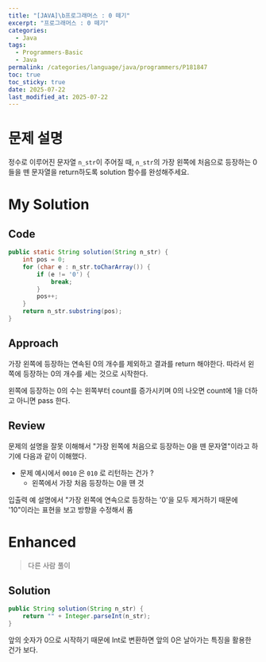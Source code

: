 ```yaml
---
title: "[JAVA]\b프로그래머스 : 0 떼기"
excerpt: "프로그래머스 : 0 떼기"
categories:
  - Java
tags:
  - Programmers-Basic
  - Java
permalink: /categories/language/java/programmers/P181847
toc: true
toc_sticky: true
date: 2025-07-22
last_modified_at: 2025-07-22
---
```



# 문제 설명

정수로 이루어진 문자열 `n_str`이 주어질 때, `n_str`의 가장 왼쪽에 처음으로 등장하는 0들을 뗀 문자열을 return하도록 solution 함수를 완성해주세요.

# My Solution
## Code
```java
public static String solution(String n_str) {  
    int pos = 0;  
    for (char e : n_str.toCharArray()) {  
        if (e != '0') {  
            break;  
        }  
        pos++;  
    }  
    return n_str.substring(pos);  
}
```

## Approach

가장 왼쪽에 등장하는 연속된 0의 개수를 제외하고 결과를 return 해야한다. 따라서 왼쪽에 등장하는 0의 개수를 세는 것으로 시작한다. 

왼쪽에 등장하는 0의 수는 왼쪽부터 count를 증가시키며 0의 나오면 count에 1을 더하고 아니면 pass 한다.

## Review
문제의 설명을 잘못 이해해서 "가장 왼쪽에 처음으로 등장하는 0을 뗀 문자열"이라고 하기에 다음과 같이 이해했다.
- 문제 예시에서 `0010` 은  `010` 로 리턴하는 건가 ?
	- 왼쪽에서 가장 처음 등장하는 0을 뗸 것

입출력 예 설명에서 "가장 왼쪽에 연속으로 등장하는 '0'을 모두 제거하기 때문에 '10"이라는 표현을 보고 방향을 수정해서 품

# Enhanced
> 다른 사람 풀이

## Solution
```java
public String solution(String n_str) {
	return "" + Integer.parseInt(n_str);
}
```
앞의 숫자가 0으로 시작하기 때문에 Int로 변환하면 앞의 0은 날아가는 특징을 활용한 건가 보다.
